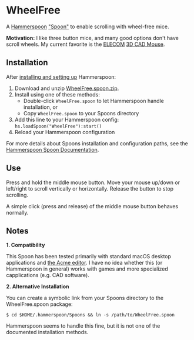 # WheelFree

A [Hammerspoon](http://www.hammerspoon.org) ["Spoon"](https://github.com/Hammerspoon/hammerspoon/blob/master/SPOONS.md) to enable scrolling with wheel-free mice.

**Motivation:** I like three button mice, and many good options don't have scroll wheels. My current favorite is the [ELECOM](https://en.wikipedia.org/wiki/Elecom) [3D CAD Mouse](https://elecomusa.com/products/3d-cad-mouse-1).

## Installation

After [installing and setting up](http://www.hammerspoon.org/go/) Hammerspoon:

1. Download and unzip [WheelFree.spoon.zip](WheelFree.spoon.zip).
2. Install using one of these methods:
    * Double-click `WheelFree.spoon` to let Hammerspoon handle installation, or 
    * Copy `WheelFree.spoon` to your Spoons directory
3. Add this line to your Hammerspoon config: `hs.loadSpoon("WheelFree"):start()`
4. Reload your Hammerspoon configuration

For more details about Spoons installation and configuration paths, see the [Hammerspoon Spoon Documentation](https://github.com/Hammerspoon/hammerspoon/blob/master/SPOONS.md).

## Use

Press and hold the middle mouse button. Move your mouse up/down or left/right to scroll vertically or horizontally. Release the button to stop scrolling. 

A simple click (press and release) of the middle mouse button behaves normally.

## Notes

**1. Compatibility**

This Spoon has been tested primarily with standard macOS desktop applications and [the Acme editor](https://en.wikipedia.org/wiki/Acme_(text_editor)). I have no idea whether this (or Hammerspoon in general) works with games and more specialized capplications (e.g. CAD software).

**2. Alternative Installation**

You can create a symbolic link from your Spoons directory to the WheelFree.spoon package:

```
$ cd $HOME/.hammerspoon/Spoons && ln -s /path/to/WheelFree.spoon
```

Hammerspoon seems to handle this fine, but it is not one of the documented installation methods.
